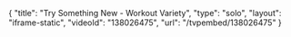 {
    "title": "Try Something New - Workout Variety",
    "type": "solo",
    "layout": "iframe-static",
    "videoId": "138026475",
    "url": "\/tvpembed\/138026475"
}